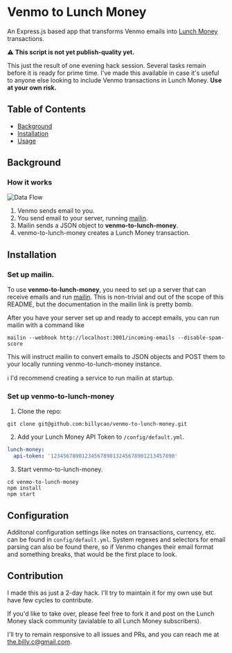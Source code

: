 # Venmo to Lunch Money

An Express.js based app that transforms Venmo emails into [Lunch Money](lunch-money) transactions.

:warning: **This script is not yet publish-quality yet.**

This just the result of one evening hack session. Several tasks remain before
it is ready for prime time. I've made this available in case it's useful to
anyone else looking to include Venmo transactions in Lunch Money.
**Use at your own risk.**

## Table of Contents

- [Background](#Background)
- [Installation](#installation)
- [Usage](#usage)

## Background

### How it works

![Data Flow](docs/images/data-flow-diagram.png)

1. Venmo sends email to you.
2. You send email to your server, running [mailin](mailin).
3. Mailin sends a JSON object to **venmo-to-lunch-money**.
4. venmo-to-lunch-money creates a Lunch Money transaction.

## Installation

### Set up mailin.

To use **venmo-to-lunch-money**, you need to set up a server that can receive
emails and run [mailin](mailin). This is non-trivial and out of the scope of this
README, but the documentation in the mailin link is pretty bomb.

After you have your server set up and ready to accept emails, you can run mailin
with a command like

```
mailin --webhook http://localhost:3001/incoming-emails --disable-spam-score
```

This will instruct mailin to convert emails to JSON objects and POST them to your locally running venmo-to-lunch-money
instance.

:information_source: I'd recommend creating a service to run mailin at startup.

### Set up venmo-to-lunch-money

1. Clone the repo:
```
git clone git@github.com:billycao/venmo-to-lunch-money.git
```

2. Add your Lunch Money API Token to `/config/default.yml`.
```yaml
lunch-money:
  api-token: '1234567890123456789013245678901213457890'
```

3. Start venmo-to-lunch-money.
```
cd venmo-to-lunch-money
npm install
npm start
```

## Configuration

Additonal configuration settings like notes on transactions, currency, etc. can
be found in `config/default.yml`. System regexes and selectors for email parsing
can also be found there, so if Venmo changes their email format and something breaks,
that would be the first place to look.

## Contribution

I made this as just a 2-day hack. I'll try to maintain it for my own use but
have few cycles to contribute.

If you'd like to take over, please feel free to fork it and post on the Lunch Money slack community (avialable to all Lunch
Money subscribers).

I'll try to remain responsive to all issues and PRs, and you can reach me at
[the.billy.c@gmail.com](mailto:the.billy.c@gmail.com).

[lunch-money]: https://lunchmoney.app/
[mailin]: https://www.npmjs.com/package/mailin
